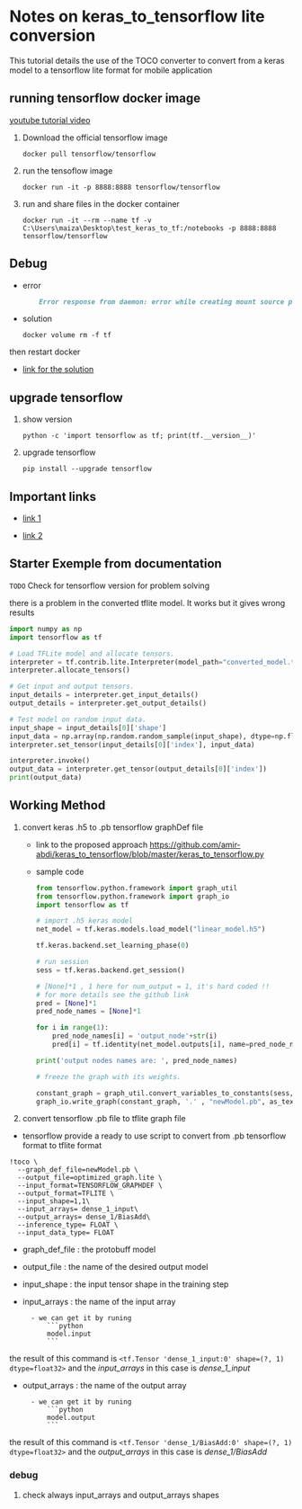 # Notes on keras_to_tensorflow lite conversion

This tutorial details the use of the TOCO converter to convert from a keras model to a tensorflow lite format for mobile application

## running tensorflow docker image

[youtube tutorial video](<https://www.youtube.com/watch?v=W3bk2pojLoU>)

1. Download the official tensorflow image

    ```shell
    docker pull tensorflow/tensorflow
    ```

2. run the tensoflow image

    ```shell
    docker run -it -p 8888:8888 tensorflow/tensorflow
    ```
3. run and share files in the docker container

    ```shell
    docker run -it --rm --name tf -v C:\Users\maiza\Desktop\test_keras_to_tf:/notebooks -p 8888:8888  tensorflow/tensorflow
    ```

## Debug

* error

    ```md
        Error response from daemon: error while creating mount source path '/host_mnt/c/Users/maiza/Desktop/test_keras_to_tf': mkdir /host_mnt/c: file exists.
    ```

* solution

    ```shell
    docker volume rm -f tf
    ```
then restart docker

* [link for the solution](<https://github.com/docker/for-win/issues/1560]>)

## upgrade tensorflow

1. show version

    ```shell
    python -c 'import tensorflow as tf; print(tf.__version__)'
    ```

2. upgrade tensorflow

    ```shell
    pip install --upgrade tensorflow
    ```

## Important links

* [link 1](<https://www.youtube.com/watch?v=RhjBDxpAOIc>)

* [link 2](<https://github.com/tensorflow/tensorflow/blob/master/tensorflow/contrib/lite/toco/g3doc/python_api.md#exporting-a-savedmodel->)

## Starter Exemple from documentation

`TODO` Check for tensorflow version for problem solving

there is a problem in the converted tflite model. It works but it gives wrong results

```python
import numpy as np
import tensorflow as tf

# Load TFLite model and allocate tensors.
interpreter = tf.contrib.lite.Interpreter(model_path="converted_model.tflite")
interpreter.allocate_tensors()

# Get input and output tensors.
input_details = interpreter.get_input_details()
output_details = interpreter.get_output_details()

# Test model on random input data.
input_shape = input_details[0]['shape']
input_data = np.array(np.random.random_sample(input_shape), dtype=np.float32)
interpreter.set_tensor(input_details[0]['index'], input_data)

interpreter.invoke()
output_data = interpreter.get_tensor(output_details[0]['index'])
print(output_data)
```

## Working Method

1. convert keras .h5 to .pb tensorflow graphDef file

    * link to the proposed approach <https://github.com/amir-abdi/keras_to_tensorflow/blob/master/keras_to_tensorflow.py>

    * sample code

        ```python
        from tensorflow.python.framework import graph_util
        from tensorflow.python.framework import graph_io
        import tensorflow as tf

        # import .h5 keras model
        net_model = tf.keras.models.load_model("linear_model.h5")

        tf.keras.backend.set_learning_phase(0)

        # run session
        sess = tf.keras.backend.get_session()

        # [None]*1 , 1 here for num_output = 1, it's hard coded !!
        # for more details see the github link
        pred = [None]*1
        pred_node_names = [None]*1

        for i in range(1):
            pred_node_names[i] = 'output_node'+str(i)
            pred[i] = tf.identity(net_model.outputs[i], name=pred_node_names[i])

        print('output nodes names are: ', pred_node_names)

        # freeze the graph with its weights.

        constant_graph = graph_util.convert_variables_to_constants(sess, sess.graph.as_graph_def(), pred_node_names)
        graph_io.write_graph(constant_graph, '.' , "newModel.pb", as_text=False)
        ```

2. convert tensorflow .pb file to tflite graph file

* tensorflow provide a ready to use script to convert from .pb tensorflow format to tflite format

```shell
!toco \
  --graph_def_file=newModel.pb \
  --output_file=optimized_graph.lite \
  --input_format=TENSORFLOW_GRAPHDEF \
  --output_format=TFLITE \
  --input_shape=1,1\
  --input_arrays= dense_1_input\
  --output_arrays= dense_1/BiasAdd\
  --inference_type= FLOAT \
  --input_data_type= FLOAT
```

* graph_def_file : the protobuff model

* output_file : the name of the desired output model

* input_shape : the input tensor shape in the training step 

* input_arrays : the name of the input array

        - we can get it by runing
            ```python
            model.input
            ```

the result of this command is `<tf.Tensor 'dense_1_input:0' shape=(?, 1) dtype=float32>`
and the *input_arrays* in this case is  *dense_1_input*

* output_arrays : the name of the output array

        - we can get it by runing
            ```python
            model.output
            ```

the result of this command is `<tf.Tensor 'dense_1/BiasAdd:0' shape=(?, 1) dtype=float32>`
and the *output_arrays* in this case is  *dense_1/BiasAdd*

### debug

1. check always input_arrays and output_arrays shapes